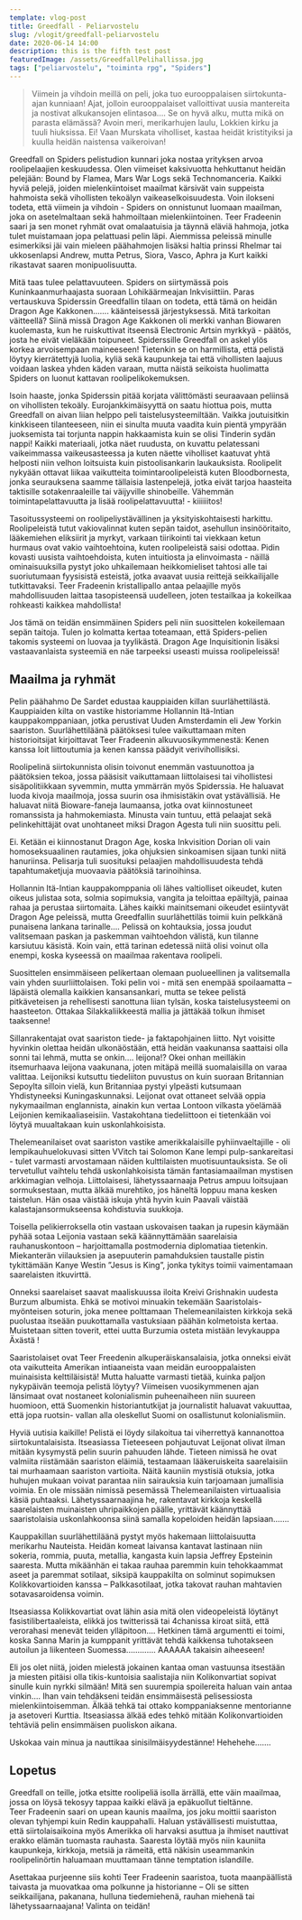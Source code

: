 ```yaml
---
template: vlog-post
title: Greedfall - Peliarvostelu
slug: /vlogit/greedfall-peliarvostelu
date: 2020-06-14 14:00
description: this is the fifth test post
featuredImage: /assets/GreedfallPelihallissa.jpg
tags: ["peliarvostelu", "toiminta rpg", "Spiders"]
---
```

>Viimein ja vihdoin meillä on peli, joka tuo eurooppalaisen siirtokunta-ajan kunniaan! 
>Ajat, jolloin eurooppalaiset valloittivat uusia mantereita ja nostivat alkukansojen elintasoa….  Se on hyvä alku, mutta mikä on parasta elämässä? 
>Avoin meri, merikarhujen laulu, Lokkien kirku ja tuuli hiuksissa.  Ei! 
>Vaan Murskata viholliset, kastaa heidät kristityiksi ja kuulla heidän naistensa vaikeroivan!


Greedfall on Spiders pelistudion kunnari joka nostaa yrityksen arvoa roolipelaajien keskuudessa. Olen viimeiset kaksivuotta hehkuttanut heidän pelejään: Bound by Flamea, Mars War Logs sekä Technomanceria. Kaikki hyviä pelejä, joiden mielenkiintoiset maailmat kärsivät vain suppeista hahmoista sekä vihollisten tekoälyn vaikeaselkoisuudesta. Voin ilokseni todeta, että viimein ja vihdoin - Spiders on onnistunut luomaan maailman, joka on asetelmaltaan sekä hahmoiltaan mielenkiintoinen. Teer Fradeenin saari ja sen monet ryhmät ovat omalaatuisia ja täynnä eläviä hahmoja, jotka tulet muistamaan jopa pelattuasi pelin läpi. Aiemmissa peleissä minulle esimerkiksi jäi vain mieleen päähahmojen lisäksi haltia prinssi Rhelmar tai ukkosenlapsi Andrew, mutta Petrus, Siora, Vasco, Aphra ja Kurt kaikki rikastavat saaren monipuolisuutta.

Mitä taas tulee pelattavuuteen. Spiders on siirtymässä pois Kuninkaanmurhaajasta suoraan Lohikäärmeajan Inkvisiittiin. Paras vertauskuva Spiderssin Greedfallin tilaan on todeta, että tämä on heidän Dragon Age Kakkonen……. käänteisessä järjestyksessä.  Mitä tarkoitan väitteellä? Siinä missä Dragon Age Kakkonen oli merkki vanhan Biowaren kuolemasta, kun he ruiskuttivat itseensä Electronic Artsin myrkkyä - päätös, josta he eivät vieläkään toipuneet. Spiderssille Greedfall on askel ylös korkea arvoisempaan maineeseen!  Tietenkin se on harmillista, että pelistä löytyy kierrätettyjä luolia, kyliä sekä kaupunkeja tai että vihollisten laajuus voidaan laskea yhden käden varaan, mutta näistä seikoista huolimatta Spiders on luonut kattavan roolipelikokemuksen.

Isoin haaste, jonka Spiderssin pitää korjata välittömästi seuraavaan peliinsä on vihollisten tekoäly. Eurojankkimäisyyttä on saatu hiottua pois, mutta Greedfall on aivan liian helppo peli taistelusysteemiltään. Vaikka joutuisitkin kinkkiseen tilanteeseen, niin ei sinulta muuta vaadita kuin pientä ympyrään juoksemista tai torjunta nappin hakkaamista kuin se olisi Tinderin sydän nappi! Kaikki materiaali, jotka näet ruudusta, on kuvattu pelatessani vaikeimmassa vaikeusasteessa ja kuten näette viholliset kaatuvat yhtä helposti niin velhon loitsuista kuin pistoolisankarin laukauksista. Roolipelit nykyään ottavat liikaa vaikutteita toimintaroolipeleistä kuten Bloodbornesta, jonka seurauksena saamme tällaisia lastenpelejä, jotka eivät tarjoa haasteita taktisille sotakenraaleille tai väijyville shinobeille. Vähemmän toimintapelattavuutta ja lisää roolipelattavuutta! - kiiiiiitos!

Tasoitussysteemi on roolipeliystävällinen ja yksityiskohtaisesti harkittu. Roolipeleistä tutut vakiovalinnat kuten sepän taidot, asehullun insinööritaito, lääkemiehen eliksiirit ja myrkyt, varkaan tiirikointi tai viekkaan ketun hurmaus ovat vakio vaihtoehtoina, kuten roolipeleistä saisi odottaa. Pidin kovasti uusista vaihtoehdoista, kuten intuitiosta ja elinvoimasta - näillä ominaisuuksilla pystyt joko uhkailemaan heikkomieliset tahtosi alle tai suoriutumaan fyysisistä esteistä, jotka avaavat uusia reittejä seikkailijalle tutkittavaksi. Teer Fradeenin kristallipallo antaa pelaajille myös mahdollisuuden laittaa tasopisteensä uudelleen, joten testailkaa ja kokeilkaa rohkeasti kaikkea mahdollista! 

Jos tämä on teidän ensimmäinen Spiders peli niin suosittelen kokeilemaan sepän taitoja. Tulen jo kolmatta kertaa toteamaan, että Spiders-pelien takomis systeemi on luovaa ja tyylikästä. Dragon Age Inquisitionin lisäksi vastaavanlaista systeemiä en näe tarpeeksi useasti muissa roolipeleissä!

## Maailma ja ryhmät

Pelin päähahmo De Sardet edustaa kauppiaiden killan suurlähettilästä. Kauppiaiden kilta on vastike historiamme Hollannin Itä-Intian kauppakomppaniaan, jotka perustivat Uuden Amsterdamin eli Jew Yorkin saariston.  Suurlähettiläänä päätöksesi tulee vaikuttamaan miten historioitsijat kirjoittavat Teer Fradeenin alkuvuosikymmenestä: Kenen kanssa loit liittoutumia ja kenen kanssa päädyit verivihollisiksi. 

Roolipelinä siirtokunnista olisin toivonut enemmän vastuunottoa ja päätöksien tekoa, jossa pääsisit vaikuttamaan liittolaisesi tai vihollistesi sisäpolitiikkaan syvemmin, mutta ymmärrän myös Spiderssia. He haluavat luoda kivoja maailmoja, jossa suurin osa ihmisistäkin ovat ystävällisiä. He haluavat niitä Bioware-faneja laumaansa, jotka ovat kiinnostuneet romanssista ja hahmokemiasta. Minusta vain tuntuu, että pelaajat sekä pelinkehittäjät ovat unohtaneet miksi Dragon Agesta tuli niin suosittu peli. 

Ei. Ketään ei kiinnostanut Dragon Age, koska Inkvisition Dorian oli vain homoseksuaalinen rautamies, joka ohjuksien sinkoamisen sijaan tunki niitä hanuriinsa. Pelisarja tuli suosituksi pelaajien mahdollisuudesta tehdä tapahtumaketjuja muovaavia päätöksiä tarinoihinsa.

Hollannin Itä-Intian kauppakomppania oli lähes valtiolliset oikeudet, kuten oikeus julistaa sota, solmia sopimuksia, vangita ja teloittaa epäiltyjä, painaa rahaa ja perustaa siirtomaita. Lähes kaikki mainitsemani oikeudet esiintyvät Dragon Age peleissä, mutta Greedfallin suurlähettiläs toimii kuin pelkkänä punaisena lankana tarinalle…. Pelissä on kohtauksia, jossa joudut valitsemaan paskan ja paskemman vaihtoehdon välistä, kun tilanne karsiutuu käsistä. Koin vain, että tarinan edetessä niitä olisi voinut olla enempi, koska kyseessä on maailmaa rakentava roolipeli.

Suosittelen ensimmäiseen pelikertaan olemaan puolueellinen ja valitsemalla vain yhden suurliittolaisen. Toki pelin voi - mitä sen enempää spoilaamatta – läpäistä olemalla kaikkien kansansankari, mutta se tekee pelistä pitkäveteisen ja rehellisesti sanottuna liian tylsän, koska taistelusysteemi on haasteeton. Ottakaa Silakkaliikkeestä mallia ja jättäkää tolkun ihmiset taaksenne! 

Sillanrakentajat ovat saariston tiede- ja faktapohjainen liitto.  Nyt voisitte hyvinkin olettaa heidän ulkonäöstään, että heidän vaakunansa saattaisi olla sonni tai lehmä, mutta se onkin…. leijona!? Okei onhan meilläkin itsemurhaava leijona vaakunana, joten mitäpä meillä suomalaisilla on varaa valittaa.
Leijoniksi kutsuttu tiedeliiton puvustus on kuin suoraan Britannian Sepoylta silloin vielä, kun Britanniaa pystyi ylpeästi kutsumaan Yhdistyneeksi Kuningaskunnaksi. Leijonat ovat ottaneet selvää oppia nykymaailman englannista, ainakin kun vertaa Lontoon vilkasta yöelämää Leijonien kemikaaliaseisiin.
 Vastakohtana tiedeliittoon ei tietenkään voi löytyä muualtakaan kuin uskonlahkoisista. 

Thelemeanilaiset ovat saariston vastike amerikkalaisille pyhiinvaeltajille - oli lempikauhuelokuvasi sitten VVitch tai Solomon Kane lempi pulp-sankareitasi - tulet varmasti arvostamaan näiden kulttilaisten muotisuuntauksista. Se oli tervetullut vaihtelu tehdä uskonlahkoisista tämän fantasiamaailman mystisen arkkimagian velhoja. Liittolaisesi, lähetyssaarnaaja Petrus ampuu loitsujaan sormuksestaan, mutta älkää murehtiko, jos häneltä loppuu mana kesken taistelun. Hän osaa väistää iskuja yhtä hyvin kuin Paavali väistää kalastajansormukseensa kohdistuvia suukkoja.

Toisella pelikierroksella otin vastaan uskovaisen taakan ja rupesin käymään pyhää sotaa Leijonia vastaan sekä käännyttämään saarelaisia rauhanuskontoon – harjoittamalla postmodernia diplomatiaa tietenkin. Miekanterän viilauksien ja asepuuterin pamahduksien taustalle pistin tykittämään Kanye Westin ”Jesus is King”, jonka tykitys toimii vaimentamaan saarelaisten itkuvirttä.

Onneksi saarelaiset saavat maaliskuussa iloita Kreivi Grishnakin uudesta Burzum albumista. Ehkä se motivoi minuakin tekemään Saaristolais-myönteisen soturin, joka menee polttamaan Thelemeanilaisten kirkkoja sekä puolustaa itseään puukottamalla vastuksiaan päähän kolmetoista kertaa. Muistetaan sitten toverit, ettei uutta Burzumia osteta mistään levykauppa Äxästä !

Saaristolaiset ovat Teer Freedenin alkuperäiskansalaisia, jotka onneksi eivät ota vaikutteita Amerikan intiaaneista vaan meidän eurooppalaisten muinaisista kelttiläisistä! Mutta haluatte varmasti tietää, kuinka paljon nykypäivän teemoja pelistä löytyy? Viimeisen vuosikymmenen ajan länsimaat ovat nostaneet kolonialismin puheenaiheen niin suureen huomioon, että Suomenkin historiantutkijat ja journalistit haluavat vakuuttaa, että jopa ruotsin- vallan alla oleskellut Suomi on osallistunut kolonialismiin.

Hyviä uutisia kaikille! Pelistä ei löydy silakoitua tai viherrettyä kannanottoa siirtokuntalaisista. Itseasiassa Tieteeseen pohjautuvat Leijonat olivat ilman mitään kysymystä pelin suurin pahuuden lähde. Tieteen nimissä he ovat valmiita riistämään saariston eläimiä, testaamaan lääkeruiskeita saarelaisiin tai murhaamaan saariston vartioita.  Näitä kauniin mystisiä otuksia, jotka huhujen mukaan voivat parantaa niin sairauksia kuin tarjoamaan jumallisia voimia. 
En ole missään nimissä pesemässä Thelemeanilaisten virtuaalisia käsiä puhtaaksi. Lähetyssaarnaajina he, rakentavat kirkkoja keskellä saarelaisten muinaisten uhripaikkojen päälle, yrittävät käännyttää saaristolaisia uskonlahkoonsa siinä samalla kopeloiden heidän lapsiaan…….

Kauppakillan suurlähettiläänä pystyt myös hakemaan liittolaisuutta merikarhu Nauteista. Heidän komeat laivansa kantavat lastinaan niin sokeria, rommia, puuta, metallia, kangasta kuin lapsia Jeffrey Epsteinin saaresta. Mutta mikäänhän ei takaa rauhaa paremmin kuin tehokkaammat aseet ja paremmat sotilaat, siksipä kauppakilta on solminut sopimuksen Kolikkovartioiden kanssa – Palkkasotilaat, jotka takovat rauhan mahtavien sotavasaroidensa voimin. 

Itseasiassa Kolikkovartiat ovat lähin asia mitä olen videopeleistä löytänyt fasistilibertaaleista, elikkä jos twitterissä tai 4chanissa kiroat siitä, että verorahasi menevät teiden ylläpitoon…. Hetkinen tämä argumentti ei toimi, koska Sanna Marin ja kumppanit yrittävät tehdä kaikkensa tuhotakseen autoilun ja liikenteen Suomessa............. AAAAAA takaisin aiheeseen! 

Eli jos olet niitä, joiden mielestä jokainen kantaa oman vastuunsa itsestään ja miesten pitäisi olla tikis-kuntoisia saalistajia niin Kolikonvartiat sopivat sinulle kuin nyrkki silmään!  Mitä sen suurempia spoilereita haluan vain antaa vinkin…. Ihan vain tehdäkseni teidän ensimmäisestä pelisessiosta mielenkiintoisemman. Älkää tehkä tai ottako komppaniaksenne mentorianne ja asetoveri Kurttia. Itseasiassa älkää edes tehkö mitään Kolikonvartioiden tehtäviä pelin ensimmäisen puoliskon aikana. 

Uskokaa vain minua ja nauttikaa sinisilmäisyydestänne! Hehehehe…….
## Lopetus

Greedfall on teille, jotka etsitte roolipeliä isolla ärrällä, ette väin maailmaa, jossa on löysä tekosyy tappaa kaikki elävä ja epäkuollut tieltänne.  
Teer Fradeenin saari on upean kaunis maailma, jos joku moittii saariston olevan tyhjempi kuin Redin kauppahalli. Haluan ystävällisesti muistuttaa, että siirtolaisaikoina myös Amerikka oli harvaksi asuttua ja ihmiset nauttivat erakko elämän tuomasta rauhasta. Saaresta löytää myös niin kauniita kaupunkeja, kirkkoja, metsiä ja rämeitä, että näkisin useammankin roolipelinörtin haluamaan muuttamaan tänne temptation islandille.

Asettakaa purjeenne siis kohti Teer Fradeenin saaristoa, tuota maanpäällistä taivasta ja muovatkaa oma polkunne ja historianne – Oli se sitten seikkailijana, pakanana, hulluna tiedemiehenä, rauhan miehenä tai lähetyssaarnaajana! Valinta on teidän!